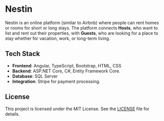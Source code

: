 # Nestin

Nestin is an online platform (similar to Airbnb) where people can rent homes or rooms for short or long stays. The platform connects **Hosts**, who want to list and rent out their properties, with **Guests**, who are looking for a place to stay whether for vacation, work, or long-term living.

## Tech Stack

- **Frontend**: Angular, TypeScript, Bootstrap, HTML, CSS
- **Backend**: ASP.NET Core, C#, Entity Framework Core.
- **Database**: SQL Server
- **Integration**: Stripe for payment processing.

## License

This project is licensed under the MIT License. See the [LICENSE](LICENSE) file for details.
